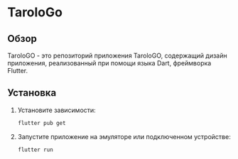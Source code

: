 # TaroloGo

## Обзор

TaroloGO - это репозиторий приложения TaroloGO, содержащий дизайн приложения, реализованный при помощи языка Dart, фреймворка Flutter.

## Установка

1. Установите зависимости:

    ```bash
    flutter pub get
    ```

2. Запустите приложение на эмуляторе или подключенном устройстве:

    ```bash
    flutter run
    ```
